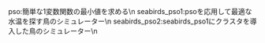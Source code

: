 pso:簡単な1変数関数の最小値を求める\n seabirds_pso1:psoを応用して最適な水温を探す鳥のシミュレーター\n seabirds_pso2:seabirds_pso1にクラスタを導入した鳥のシミュレーター\n
